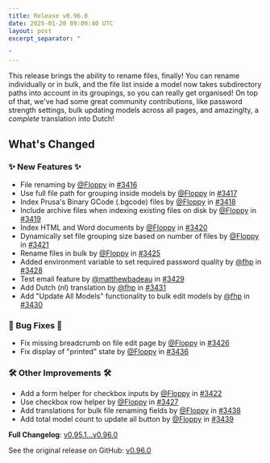 ```yaml
---
title: Release v0.96.0
date: 2025-01-20 09:09:40 UTC
layout: post
excerpt_separator: "

"
---
```

This release brings the ability to rename files, finally! You can rename individually or in bulk, and the file list inside a model now takes subdirectory paths into account in its groupings, so you can really get organised! On top of that, we've had some great community contributions, like password strength settings, bulk updating models across all pages, and amazinglty, a _complete_ translation into Dutch!

## What's Changed
### ✨ New Features ✨
* File renaming by [@Floppy](https://github.com/Floppy) in [#3416](https://github.com/manyfold3d/manyfold/pull/3416)
* Use full file path for grouping inside models by [@Floppy](https://github.com/Floppy) in [#3417](https://github.com/manyfold3d/manyfold/pull/3417)
* Index Prusa's Binary GCode (.bgcode) files by [@Floppy](https://github.com/Floppy) in [#3418](https://github.com/manyfold3d/manyfold/pull/3418)
* Include archive files when indexing existing files on disk by [@Floppy](https://github.com/Floppy) in [#3419](https://github.com/manyfold3d/manyfold/pull/3419)
* Index HTML and Word documents by [@Floppy](https://github.com/Floppy) in [#3420](https://github.com/manyfold3d/manyfold/pull/3420)
* Dynamically set file grouping size based on number of files by [@Floppy](https://github.com/Floppy) in [#3421](https://github.com/manyfold3d/manyfold/pull/3421)
* Rename files in bulk by [@Floppy](https://github.com/Floppy) in [#3425](https://github.com/manyfold3d/manyfold/pull/3425)
* Added environment variable to set required password quality by [@fhp](https://github.com/fhp) in [#3428](https://github.com/manyfold3d/manyfold/pull/3428)
* Test email feature by [@matthewbadeau](https://github.com/matthewbadeau) in [#3429](https://github.com/manyfold3d/manyfold/pull/3429)
* Add Dutch (nl) translation by [@fhp](https://github.com/fhp) in [#3431](https://github.com/manyfold3d/manyfold/pull/3431)
* Add "Update All Models" functionality to bulk edit models by [@fhp](https://github.com/fhp) in [#3430](https://github.com/manyfold3d/manyfold/pull/3430)
### 🐛 Bug Fixes 🐛
* Fix missing breadcrumb on file edit page by [@Floppy](https://github.com/Floppy) in [#3426](https://github.com/manyfold3d/manyfold/pull/3426)
* Fix display of "printed" state by [@Floppy](https://github.com/Floppy) in [#3436](https://github.com/manyfold3d/manyfold/pull/3436)
### 🛠️ Other Improvements 🛠️
* Add a form helper for checkbox inputs by [@Floppy](https://github.com/Floppy) in [#3422](https://github.com/manyfold3d/manyfold/pull/3422)
* Use checkbox row helper by [@Floppy](https://github.com/Floppy) in [#3427](https://github.com/manyfold3d/manyfold/pull/3427)
* Add translations for bulk file renaming fields by [@Floppy](https://github.com/Floppy) in [#3438](https://github.com/manyfold3d/manyfold/pull/3438)
* Add total model count to update all button by [@Floppy](https://github.com/Floppy) in [#3439](https://github.com/manyfold3d/manyfold/pull/3439)


**Full Changelog**: [v0.95.1...v0.96.0](https://github.com/manyfold3d/manyfold/compare/v0.95.1...v0.96.0)

See the original release on GitHub: [v0.96.0](https://github.com/manyfold3d/manyfold/releases/tag/v0.96.0)
